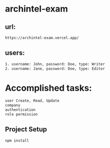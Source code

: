# archintel-exam

## url:
```sh
https://archintel-exam.vercel.app/
```
## users: 
```sh
1. username: John, password: Doe, type: Writer
2. username: Jane, password: Doe, type: Editor
```

# Accomplished tasks:
```sh
user Create, Read, Update
company
authentication
role permission
```

## Project Setup

```sh
npm install
```
